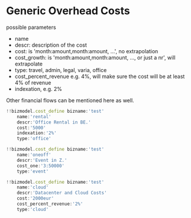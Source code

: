 # Generic Overhead Costs

possible parameters

- name
- descr: description of the cost
- cost: is 'month:amount,month:amount, ...', no extrapolation
- cost_growth: is  'month:amount,month:amount, ..., or just a nr', will extrapolate
- type: travel, admin, legal, varia, office
- cost_percent_revenue e.g. 4%, will make sure the cost will be at least 4% of revenue
- indexation, e.g. 2%

Other financial flows can be mentioned here as well.


```js
!!bizmodel.cost_define bizname:'test'
    name:'rental'
    descr:'Office Rental in BE.'  
    cost:'5000'
    indexation:'2%'
    type:'office'

!!bizmodel.cost_define bizname:'test'
    name:'oneoff'
    descr:'Event in Z.'  
    cost_one:'3:50000'
    type:'event'

!!bizmodel.cost_define bizname:'test'
    name:'cloud'
    descr:'Datacenter and Cloud Costs'  
    cost:'2000eur'
    cost_percent_revenue:'2%'
    type:'cloud'


```

